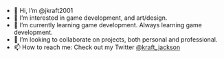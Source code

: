 - 👋 Hi, I’m @jkraft2001
- 👀 I’m interested in game development, and art/design.
- 🌱 I’m currently learning game development. Always learning game development.
- 💞️ I’m looking to collaborate on projects, both personal and professional.
- 📫 How to reach me: Check out my Twitter [@kraft_jackson](https://twitter.com/kraft_jackson)

<!---
jkraft2001/jkraft2001 is a ✨ special ✨ repository because its `README.md` (this file) appears on your GitHub profile.
You can click the Preview link to take a look at your changes.
--->
